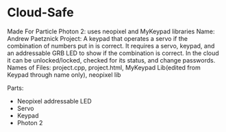 # Cloud-Safe
Made For Particle Photon 2: uses neopixel and MyKeypad libraries
Name: Andrew Paetznick
Project: A keypad that operates a servo if the combination of numbers put in is correct. It
requires a servo, keypad, and an addressable GRB LED to show if the combination is correct. In the cloud it can be
unlocked/locked, checked for its status, and change passwords.
Names of Files: project.cpp, project.html, MyKeypad Lib(edited from Keypad through name only), neopixel lib

Parts:
- Neopixel addressable LED
- Servo
- Keypad
- Photon 2
